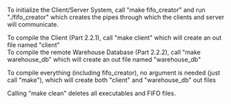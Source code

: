 To initialize the Client/Server System, call "make fifo\_creator" and run "./fifo\_creator" which creates the pipes through which the clients and server will communicate.

To compile the Client (Part 2.2.1), call "make client" which will create an out file named "client"  
To compile the remote Warehouse Database (Part 2.2.2), call "make warehouse\_db" which will create an out file named "warehouse\_db"  

To compile everything (including fifo\_creator), no argument is needed (just call "make"), which will create both "client" and "warehouse\_db" out files  

Calling "make clean" deletes all executables and FIFO files.
